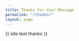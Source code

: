 ```yaml
---
title: Thanks For Your Message
permalink: "/thanks/"
layout: page
---
```


<div id="submit-a-store" class="grid">
  <div class="grid_item">
    {{ site.text.thanks }}
  </div>
</div>
